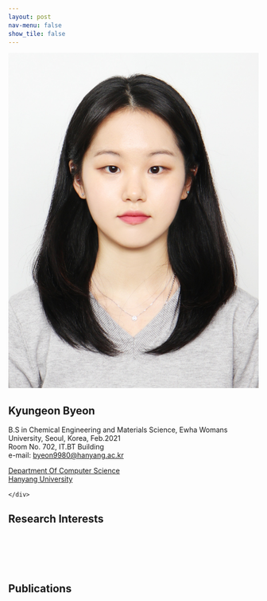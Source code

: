 ```yaml
---
layout: post
nav-menu: false 
show_tile: false
---
```


<!-- One -->
<section id="one">
	<div class="inner">
		<span class="image left"><img src="../assets/people/kyungeon-byeon/kyungeon-byeon.jpg"  /></span>

<h2>Kyungeon Byeon</h2>

B.S in Chemical Engineering and Materials Science, Ewha Womans University, Seoul, Korea, Feb.2021<br>
Room No. 702, IT.BT Building<br>
e-mail: byeon9980@hanyang.ac.kr
<p/>

<a target="_blank" rel="noopener noreferrer" href="http://cs.hanyang.ac.kr/">Department Of Computer Science</a>
<br/>
<a target="_blank" rel="noopener noreferrer" href="https://www.hanyang.ac.kr/">Hanyang University</a>

	</div>
</section>

## Research Interests
<br>
<br>
<br>
<br>

## Publications
<br>
<br>
<br>
